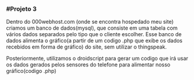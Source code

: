 ### #Projeto 3

Dentro do 000webhost.com (onde se encontra hospedado meu site) criamos um banco de dados(mysql), que consiste em uma tabela com vários dados separados pelo tipo que o cliente escolher. Esse banco de dados alimenta o gráfico(a partir de um codigo .php que exibe os dados recebidos em forma de gráfico) do site, sem utilizar o thingspeak.


Posteriormente, utilizamos o droidscript para gerar um codigo que irá usar os dados gerados pelos sensores do telefone para alimentar nosso gráfico(codigo .php)

